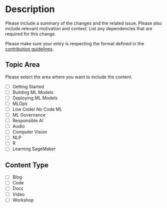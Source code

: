 # Description

Please include a summary of the changes and the related issue. Please also include relevant motivation and context. List any dependencies that are required for this change.

Please make sure your entry is respecting the format defined in the [contribution guidelines](./../CONTRIBUTING.md).

## Topic Area

Please select the area where you want to include the content.

- [ ] Getting Started
- [ ] Building ML Models
- [ ] Deploying ML Models
- [ ] MLOps
- [ ] Low Code/ No Code ML
- [ ] ML Governance
- [ ] Responsible AI
- [ ] Audio
- [ ] Computer Vision
- [ ] NLP
- [ ] R
- [ ] Learning SageMaker

## Content Type

- [ ] Blog
- [ ] Code
- [ ] Docs
- [ ] Video
- [ ] Workshop